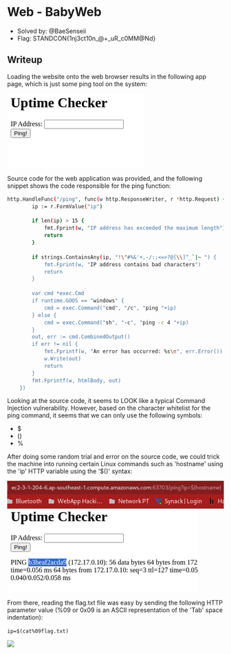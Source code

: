 # Web - BabyWeb
- Solved by: @BaeSenseii
- Flag: STANDCON{1nj3ct10n_@+_uR_c0MM@Nd}

## Writeup
Loading the website onto the web browser results in the following app page, which is just some ping tool on the system:

![](./images/baby_web_0_0.png)

Source code for the web application was provided, and the following snippet shows the code responsible for the ping function:

```bash
http.HandleFunc("/ping", func(w http.ResponseWriter, r *http.Request) {
		ip := r.FormValue("ip")

		if len(ip) > 15 {
			fmt.Fprint(w, "IP address has exceeded the maximum length")
			return
		}

		if strings.ContainsAny(ip, "!\"#%&'+,-/:;<=>?@[\\]^_`|~ ") {
			fmt.Fprint(w, "IP address contains bad characters")
			return
		}

		var cmd *exec.Cmd
		if runtime.GOOS == "windows" {
			cmd = exec.Command("cmd", "/c", "ping "+ip)
		} else {
			cmd = exec.Command("sh", "-c", "ping -c 4 "+ip)
		}
		out, err := cmd.CombinedOutput()
		if err != nil {
			fmt.Fprintf(w, "An error has occurred: %s\n", err.Error())
			w.Write(out)
			return
		}
		fmt.Fprintf(w, htmlBody, out)
	})

```
Looking at the source code, it seems to LOOK like a typical Command Injection vulnerability. However, based on the character whitelist for the ping command, it seems that we can only use the following symbols:
- $
- ()
- %

After doing some random trial and error on the source code, we could trick the machine into running certain Linux commands such as 'hostname' using the 'ip' HTTP variable using the '$()' syntax:

![](./images/baby_web_0_1.png)
![](./images/baby_web_0_2.png)

From there, reading the flag.txt file was easy by sending the following HTTP parameter value (%09 or 0x09 is an ASCII representation of the 'Tab' space indentation):

```ip=$(cat%09flag.txt)```

![](./images/baby_web_1)


